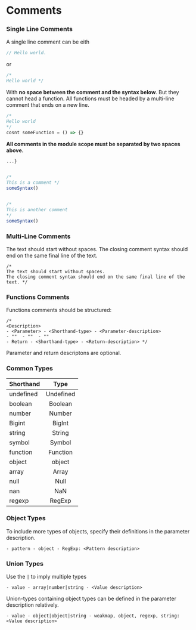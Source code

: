 # Comments

### Single Line Comments
A single line comment can be eith
```javascript
// Hello world.
```
or 
```javascript
/*
Hello world */
```
With **no space between the comment and the syntax below**.
But they cannot head a function. All functions must be headed by a multi-line comment that ends on a new line. 
```javascript
/*
Hello world 
*/
cosnt someFunction = () => {}
```
**All comments in the module scope must be separated by two spaces above.**

```javascript
...}


/*
This is a comment */
someSyntax()


/*
This is another comment
*/
someSyntax()
```

### Multi-Line Comments
The text should start without spaces.
The closing comment syntax should end on the same final line of the text.
```
/* 
The text should start without spaces.
The closing comment syntax should end on the same final line of the text. */
```


### Functions Comments
Functions comments should be structured:
```
/*
<Description>
- <Parameter> - <Shorthand-type> - <Parameter-description>
- ""  - ""  - ""
- Return - <Shorthand-type> - <Return-description> */
```
Parameter and return descriptons are optional.

### Common Types 
| Shorthand| Type    |
| :---         | :----:  |
| undefined    | Undefined|      
| boolean      | Boolean |
| number        | Number  |
| Bigint        | BigInt  | 
| string        | String  |
| symbol        | Symbol  |
| function        | Function|
| object        | object  |
| array        | Array   |
| null         | Null  |
| nan          | NaN |
| regexp       | RegExp 

### Object Types 
To include more types of objects, specify their definitions in the parameter description.

```
- pattern - object - RegExp: <Pattern description>
```

### Union Types
Use the `|` to imply multiple types
```
- value - array|number|string - <Value description> 
```
Union-types containing object types can be defined in the parameter description relatively.
```
- value - object|object|string - weakmap, object, regexp, string: <Value description>
```
